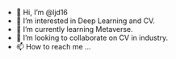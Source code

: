 - 👋 Hi, I’m @ljd16
- 👀 I’m interested in Deep Learning and CV.
- 🌱 I’m currently learning Metaverse.
- 💞️ I’m looking to collaborate on CV in industry.
- 📫 How to reach me ...

<!---
ljd16/ljd16 is a ✨ special ✨ repository because its `README.md` (this file) appears on your GitHub profile.
You can click the Preview link to take a look at your changes.
--->
